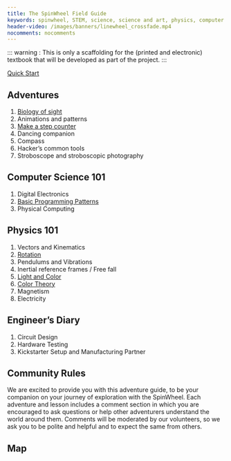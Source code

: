 ```yaml
---
title: The SpinWheel Field Guide
keywords: spinwheel, STEM, science, science and art, physics, computer science, middle school, high school, textbook
header-video: /images/banners/linewheel_crossfade.mp4
nocomments: nocomments
---
```


::: warning :
This is only a scaffolding for the (printed and electronic) textbook that will be developed as part of the project.
:::

[Quick Start](/quickstart)

## Adventures

1. [Biology of sight](/sight)
2. Animations and patterns
3. [Make a step counter](/stepcounter)
4. Dancing companion
5. Compass
6. Hacker’s common tools
7. Stroboscope and stroboscopic photography

## Computer Science 101

1. Digital Electronics 
2. [Basic Programming Patterns](/progpatterns)
3. Physical Computing

## Physics 101

1. Vectors and Kinematics
2. [Rotation](/rotation)
3. Pendulums and Vibrations
4. Inertial reference frames / Free fall
5. [Light and Color](/lightandcolor)
6. [Color Theory](/colortheory)
7. Magnetism
8. Electricity

## Engineer’s Diary

1. Circuit Design
2. Hardware Testing
3. Kickstarter Setup and Manufacturing Partner

## Community Rules

We are excited to provide you with this adventure guide, to be your companion on your journey of exploration with the SpinWheel. Each adventure and lesson includes a comment section in which you are encouraged to ask questions or help other adventurers understand the world around them. Comments will be moderated by our volunteers, so we ask you to be polite and helpful and to expect the same from others.

## Map

<script src="/jquery.min.js"></script>
<script src="/springy/springy.js"></script>
<script src="/springy/springyui.js"></script>

<script>
var graphJSON = {
  "nodes": [
    "Quick Start",
    "Biology of Sight",
    "Stroboscope",
    "Animations and Patterns",
    "Step Counter",
    "Dancing Companion",
    "Compass",
    "Programming Patterns",
    "Light and Color",
    "Color Theory",
    "Inertial Reference Frames",
    "Rotation",
    "Magnetism"
  ],
  "edges": [
    ["Quick Start", "Biology of Sight"],
    ["Quick Start", "Stroboscope"],
    ["Quick Start", "Programming Patterns"],
    ["Biology of Sight", "Light and Color"],
    ["Biology of Sight", "Color Theory"],
    ["Programming Patterns", "Step Counter"],
    ["Programming Patterns", "Animations and Patterns"],
    ["Animations and Patterns", "Dancing Companion"],
    ["Dancing Companion", "Compass"],
    ["Compass", "Magnetism"],
    ["Dancing Companion", "Inertial Reference Frames"],
    ["Dancing Companion", "Rotation"],
    ["Step Counter", "Inertial Reference Frames"],
  ]
};

jQuery(function(){
  var graph = new Springy.Graph();
  graph.loadJSON(graphJSON);

  var springy = jQuery('#springymap').springy({
    graph: graph,
    stiffnes: 200,
    repulsion: 2000,
    damping: 0.5
  });
});
</script>

<canvas id="springymap" width="800" height="600" />
